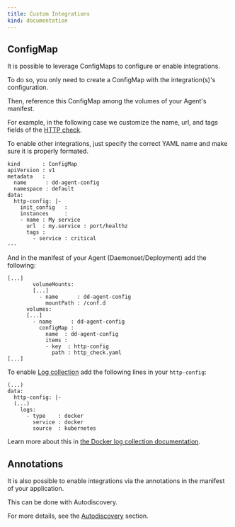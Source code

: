 ```yaml
---
title: Custom Integrations
kind: documentation
---
```


## ConfigMap

It is possible to leverage ConfigMaps to configure or enable integrations.

To do so, you only need to create a ConfigMap with the integration(s)'s configuration.

Then, reference this ConfigMap among the volumes of your Agent's manifest.

For example, in the following case we customize the name, url, and tags fields of the [HTTP check][22].

To enable other integrations, just specify the correct YAML name and make sure it is properly formated.

```
kind       : ConfigMap
apiVersion : v1
metadata   :
  name      : dd-agent-config
  namespace : default
data:
  http-config: |-
    init_config   :
    instances     :
    - name : My service
      url  : my.service : port/healthz
      tags :
        - service : critical
---
```
And in the manifest of your Agent (Daemonset/Deployment) add the following:
```
[...]
        volumeMounts:
        [...]
          - name      : dd-agent-config
            mountPath : /conf.d
      volumes:
      [...]
        - name      : dd-agent-config
          configMap :
            name  : dd-agent-config
            items :
            - key  : http-config
              path : http_check.yaml
[...]
```

To enable [Log collection][10] add the following lines in your `http-config`:

```
(...)
data:
  http-config: |-
  (...)
    logs:
      - type    : docker
        service : docker
        source  : kubernetes
```

Learn more about this in [the Docker log collection documentation][11].

## Annotations

It is also possible to enable integrations via the annotations in the manifest of your application.

This can be done with Autodiscovery. 

For more details, see the [Autodiscovery][13] section.

[1]: /integrations/kubernetes
[2]: /agent/faq/agent-5-kubernetes-basic-agent-usage
[3]: https://hub.docker.com/r/datadog/agent/
[4]: /integrations/faq/using-rbac-permission-with-your-kubernetes-integration
[5]: https://app.datadoghq.com/account/settings#api
[6]: https://kubernetes.io/docs/concepts/configuration/secret/
[7]: https://kubernetes.io/docs/tasks/inject-data-application/environment-variable-expose-pod-information/
[8]: /agent/basic_agent_usage/docker/#environment-variables
[9]: https://docs.datadoghq.com/agent/autodiscovery
[10]: /logs
[11]: /logs/docker/#configuration-file-example
[12]: https://github.com/DataDog/datadog-agent/tree/0bef169d4e80e838ec6b303f5ad1da716b424b0f/Dockerfiles/manifests/rbac
[13]: /agent/autodiscovery
[14]: https://app.datadoghq.com/account/settings#agent
[15]: /agent/faq/agent-commands/#agent-status-and-information
[16]: https://kubernetes.io/docs/admin/authorization/rbac/
[17]: https://github.com/DataDog/integrations-core/tree/73b475d0762829a32c70b63da2564eaa15b1d942/kubelet#compatibility
[18]: https://kubernetes.io/docs/admin/authentication/#service-account-tokens
[19]: /agent/basic_agent_usage/docker/#dogstatsd-custom-metrics
[20]: /tracing/setup/kubernetes
[21]: /graphing/infrastructure/process
[22]: /integrations/http_check/
